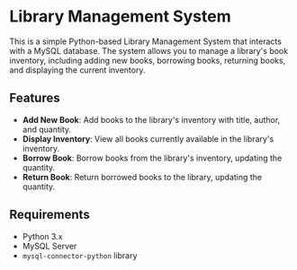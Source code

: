 # Library Management System

This is a simple Python-based Library Management System that interacts with a MySQL database. The system allows you to manage a library's book inventory, including adding new books, borrowing books, returning books, and displaying the current inventory.

## Features

- **Add New Book**: Add books to the library's inventory with title, author, and quantity.
- **Display Inventory**: View all books currently available in the library's inventory.
- **Borrow Book**: Borrow books from the library's inventory, updating the quantity.
- **Return Book**: Return borrowed books to the library, updating the quantity.

## Requirements

- Python 3.x
- MySQL Server
- `mysql-connector-python` library


